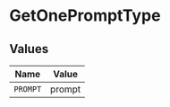 # GetOnePromptType


## Values

| Name     | Value    |
| -------- | -------- |
| `PROMPT` | prompt   |